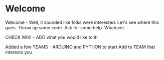 # Welcome
Welcome - 
Well, it sounded like folks were interested.
Let's see where this goes.
Throw up some code.
Ask for some help.
Whatever.

CHECK WIKI   - ADD what you would like to it!

Added a few TEAMS   - ARDUINO  and PYTHON   to start 
Add to TEAM that interests you
